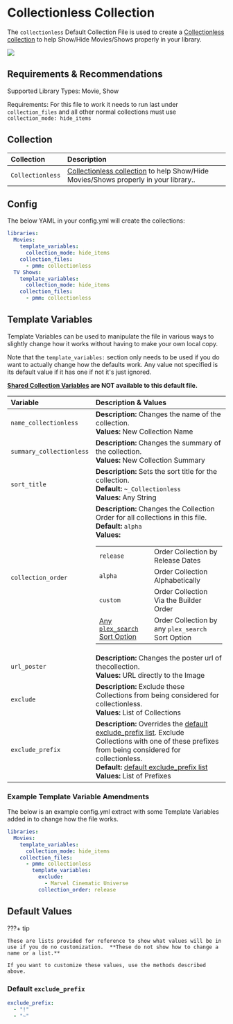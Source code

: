 # Collectionless Collection

The `collectionless` Default Collection File is used to create a [Collectionless collection](../../files/builders/plex.md#plex-collectionless) to help Show/Hide Movies/Shows properly in your library.

![](../images/collectionless.png)

## Requirements & Recommendations

Supported Library Types: Movie, Show

Requirements: For this file to work it needs to run last under `collection_files` and all other normal collections must use `collection_mode: hide_items`

## Collection

| Collection       | Description                                                                                                                               |
|:-----------------|:------------------------------------------------------------------------------------------------------------------------------------------|
| `Collectionless` | [Collectionless collection](../../files/builders/plex.md#plex-collectionless) to help Show/Hide Movies/Shows properly in your library..         |

## Config

The below YAML in your config.yml will create the collections:

```yaml
libraries:
  Movies:
    template_variables:
      collection_mode: hide_items
    collection_files:
      - pmm: collectionless
  TV Shows:
    template_variables:
      collection_mode: hide_items
    collection_files:
      - pmm: collectionless
```

## Template Variables

Template Variables can be used to manipulate the file in various ways to slightly change how it works without having to make your own local copy.

Note that the `template_variables:` section only needs to be used if you do want to actually change how the defaults work. Any value not specified is its default value if it has one if not it's just ignored.

**[Shared Collection Variables](../collection_variables.md) are NOT available to this default file.**

| Variable                 | Description & Values                                                                                                                                                                                                                                                                                                                                                                                                                                                                                                            |
|:-------------------------|:--------------------------------------------------------------------------------------------------------------------------------------------------------------------------------------------------------------------------------------------------------------------------------------------------------------------------------------------------------------------------------------------------------------------------------------------------------------------------------------------------------------------------------|
| `name_collectionless`    | **Description:** Changes the name of the collection.<br>**Values:** New Collection Name                                                                                                                                                                                                                                                                                                                                                                                                                                         |
| `summary_collectionless` | **Description:** Changes the summary of the collection.<br>**Values:** New Collection Summary                                                                                                                                                                                                                                                                                                                                                                                                                                   |
| `sort_title`             | **Description:** Sets the sort title for the collection.<br>**Default:** `~_Collectionless`<br>**Values:** Any String                                                                                                                                                                                                                                                                                                                                                                                                           |
| `collection_order`       | **Description:** Changes the Collection Order for all collections in this file.<br>**Default:** `alpha`<br>**Values:**<table class="clearTable"><tr><td>`release`</td><td>Order Collection by Release Dates</td></tr><tr><td>`alpha`</td><td>Order Collection Alphabetically</td></tr><tr><td>`custom`</td><td>Order Collection Via the Builder Order</td></tr><tr><td>[Any `plex_search` Sort Option](../../files/builders/plex.md#sort-options)</td><td>Order Collection by any `plex_search` Sort Option</td></tr></table>         |
| `url_poster`             | **Description:** Changes the poster url of thecollection.<br>**Values:** URL directly to the Image                                                                                                                                                                                                                                                                                                                                                                                                                              |
| `exclude`                | **Description:** Exclude these Collections from being considered for collectionless.<br>**Values:** List of Collections                                                                                                                                                                                                                                                                                                                                                                                                         |
| `exclude_prefix`         | **Description:** Overrides the [default exclude_prefix list](#default-exclude_prefix). Exclude Collections with one of these prefixes from being considered for collectionless.<br>**Default:** [default exclude_prefix list](#default-exclude_prefix)<br>**Values:** List of Prefixes                                                                                                                                                                                                                                          |                                                                                                                                                                                                                                                                                                                                                 |

### Example Template Variable Amendments

The below is an example config.yml extract with some Template Variables added in to change how the file works.

```yaml
libraries:
  Movies:
    template_variables:
      collection_mode: hide_items
    collection_files:
      - pmm: collectionless
        template_variables:
          exclude:
            - Marvel Cinematic Universe
          collection_order: release
```

## Default Values

???+ tip

    These are lists provided for reference to show what values will be in use if you do no customization.  **These do not show how to change a name or a list.**

    If you want to customize these values, use the methods described above.

### Default `exclude_prefix`

```yaml
exclude_prefix:
  - "!"
  - "~"
```